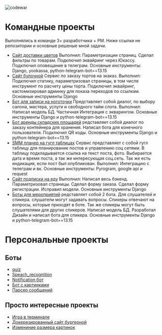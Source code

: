 ![codewar](https://www.codewars.com/users/AntonGorynya/badges/large)


<!--
**AntonGorynya/AntonGorynya** is a ✨ _special_ ✨ repository because its `README.md` (this file) appears on your GitHub profile.

Here are some ideas to get you started:

- 🔭 I’m currently working on ...
- 🌱 I’m currently learning ...
- 👯 I’m looking to collaborate on ...
- 🤔 I’m looking for help with ...
- 💬 Ask me about ...
- 📫 How to reach me: ...
- 😄 Pronouns: ...
- ⚡ Fun fact: ...
-->

# Командные проекты
Выполнялись в команде 3+ разработчика + РМ. Ниже ссылки не репозитории и основные решеные мной задачи.
- [Сайт доставки цветов](https://github.com/AntonGorynya/FlowerShop)
   Выполнил: Параметризации страниц. Сделал фильтры по товарам. Подключил эквайринг через Юкассу. Подключил оповещание в телеграм. Основные инструменты: Django, yookassa, python-telegram-bot==13.15
- [Сайт булочной](https://github.com/AntonGorynya/bakery)
  Сервис по заказу тортов на зкаказ.  Выполнил: Подключил статику, параметризовал страницы, в том числе инструмент по расчету цены торта. Подключил эквайринг, кастомизировал админку для показа переходов по ссылкам. Основные инструменты Django
- [Бот для записи на ноготочки](https://github.com/AntonGorynya/BeautyCity) Представляет собой диалог, по выбору салона, мастера, услуги и свободного тайм слота. Выполнил: Написал модель БД. Частичная Интеграция с экварингом. Основные инструменты Django и python-telegram-bot==13.15
- [Бот аренды складских площадей](https://github.com/AntonGorynya/SelfStorage) редставляет собой диалог по заказу контейнера для хранения. Написал бота для конечного пользователя. Подключил QR коды. Основные инструменты Django и python-telegram-bot==13.15
- [SMM планер на гугл таблицах](https://github.com/AntonGorynya/SMM_Planer)
  Сервис представляет с собой гугл таблицу для планирование постов и управлению соц сетями. В таблицу подкладывается ссылка на текст поста, фото. Выбирается дата и время поста, а так же интересующая соц.сеть. Так же есть индикация, если пост был опубликован. Выполнил: Интеграцию с телеграм и вк. Основные инструменты: Pyrogram, google api и request
- [Сайт подписки на еду](https://github.com/Prikur76/foodplan)
  Выполнил: Написал весь бэкенд. Параметризовал страницы. Сделал форму заказа. Сделал форму регистрации. Исправил модели. Основные инструменты Django
- [Боты для мероприятий](https://github.com/AntonGorynya/PythonMeetup) редставляет собой 2 бота. Для слушателей и спикера. слушатели могут задавать вопросы. Спикеры отвечают на вопросы, которые приходят в боте. Так же спикеры могут быть слушателями для других спикеров. Написал модель БД. Разработал Дизайн и написал бота для спикера. Основные инструменты Django и python-telegram-bot==13.15
# Персональные проекты
## Боты
- [quiz](https://github.com/AntonGorynya/quiz_bot)
- [Speach_recognition](https://github.com/AntonGorynya/speech_recognition_bot)
- [Notification бот](https://github.com/AntonGorynya/notification_bot)
- [Бот с картинками](https://github.com/AntonGorynya/space-telegram)
- [Парсер сообщений](https://github.com/AntonGorynya/telegram_parserbot/tree/master)

## Просто интересные проекты
- [Игра в терминале](https://github.com/AntonGorynya/Space_game)
- [Докерезированный сайт бургерной](https://github.com/AntonGorynya/star-burger)
- [Измениние размера картинок](https://github.com/AntonGorynya/Python_basic/tree/master/12_image_resize)
